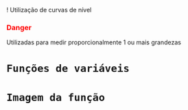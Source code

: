 ! Utilização de curvas de nível

<h3 style="color:#ff0000">Danger</h3>

Utilizadas para medir proporcionalmente 1 ou mais grandezas

# ``` Funções de variáveis ```

# ``` Imagem da função ```
